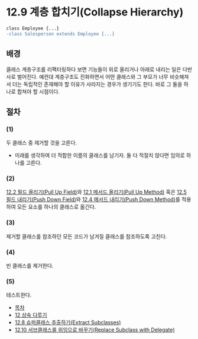 # 12.9 계층 합치기(Collapse Hierarchy)
``` diff
class Employee {...}
-class Salesperson extends Employee {...}
```

## 배경
클래스 계층구조를 리팩터링하다 보면 기능들이 위로 올리거나 아래로 내리는 일은 다반사로 벌어진다. 예컨대 계층구조도 진화하면서 어떤 클래스와 그 부모가 너무 비슷해져서 더는 독립적인 존재해야 할 이유가 사라지는 경우가 생기기도 한다. 바로 그 둘을 하나로 합쳐야 할 시점이다.
## 절차
### (1)
두 클래스 중 제거할 것을 고른다.
- 미래를 생각하여 더 적합한 이름의 클래스를 남기자. 둘 다 적절치 않다면 임의로 하나를 고른다.
### (2)
[12.2 필드 올리기(Pull Up Field)](https://github.com/wonder13662/refactoring-v2/blob/writing/chapter12/12-2.md)와 [12.1 메서드 올리기(Pull Up Method)](https://github.com/wonder13662/refactoring-v2/blob/writing/chapter12/12-1.md) 혹은 [12.5 필드 내리기(Push Down Field)](https://github.com/wonder13662/refactoring-v2/blob/writing/chapter12/12-5.md)와 [12.4 메서드 내리기(Push Down Method)](https://github.com/wonder13662/refactoring-v2/blob/writing/chapter12/12-4.md)를 적용하여 모든 요소를 하나의 클래스로 옮긴다.
### (3)
제거할 클래스를 참조하던 모든 코드가 남겨질 클래스를 참조하도록 고친다.
### (4)
빈 클래스를 제거한다.
### (5)
테스트한다.

- [목차](https://github.com/wonder13662/refactoring-v2/blob/writing)
- [12 상속 다루기](https://github.com/wonder13662/refactoring-v2/blob/writing/chapter12)
- [12.8 슈퍼클래스 추출하기(Extract Subclasses)](https://github.com/wonder13662/refactoring-v2/blob/writing/chapter12/12-8.md)
- [12.10 서브클래스를 위임으로 바꾸기(Replace Subclass with Delegate)](https://github.com/wonder13662/refactoring-v2/blob/writing/chapter12/12-10.md)